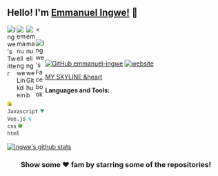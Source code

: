 ## Hello! I'm [Emmanuel Ingwe!](https://emmanuel-ingwe.github.io/INGWE_Portfolio/) 👋

< <a href="https://twitter.com/emmanuel-ingwe?s=09">
<img align="left" alt="ingwe's Twitter" width="22px" src="https://cdn.jsdelivr.net/npm/simple-icons@v3/icons/twitter.svg" />
</a> 
<a href="https://linkedin.com/in/emmanuel-ingwe-836961216">
  <img align="left" alt="emmanuelingwe Linkdein" width="22px" src="https://cdn.jsdelivr.net/npm/simple-icons@v3/icons/linkedin.svg" />
</a>
<a href="https://github.com/emmanuel-ingwe">
  <img align="left" alt="emmanuelingwe Github" width="22px" src="https://cdn.jsdelivr.net/npm/simple-icons@v3/icons/github.svg" />
</a>
<!-- <a href="https://instagram.com/ru_ingwe/">
  <img align="left" alt="rui's Instagram" width="22px" src="https://cdn.jsdelivr.net/npm/simple-icons@v3/icons/instagram.svg" />
</a> -->
<a href="https://web.facebook.com/anas.tesia.737/">
  <img align="left" alt="ingwe's Facebook" width="22px" src="https://cdn.jsdelivr.net/npm/simple-icons@v3/icons/facebook.svg" />
</a>
<!-- <a href="https://behance.net/emmanuelingwe">
  <img align="left" alt="rui's Behance" width="22px" src="https://cdn.jsdelivr.net/npm/simple-icons@v3/icons/behance.svg" />
</a> -->

<br/>
<br/>


[![GitHub emmanuel-ingwe](https://img.shields.io/github/followers/emmanuel-ingwe?label=follow&style=social)](https://github.com/emmanueingwe)
[![website](https://img.shields.io/badge/PortfolioWebsite-emmanuelingwe.com-2648ff?style=flat-square&logo=google-chrome)](https://emmanuel-ingwe.github.io/INGWE_Portfolio/)

<a href="https://skyline.github.com/emmanuel-ingwe/2021?annotation0=2021-06-05,2021-06-05,Started%20a%20new%20job%20today%3F%20Not%20yet%0ABut%2C%20Moves%20%20to%20that%20way%20%5E%5E">MY SKYLINE &heart</a>

**Languages and Tools:**

<code><img height="10" src="https://raw.githubusercontent.com/github/explore/80688e429a7d4ef2fca1e82350fe8e3517d3494d/topics/javascript/javascript.png"> Javascript</code>
<code><img height="10" src="https://raw.githubusercontent.com/github/explore/80688e429a7d4ef2fca1e82350fe8e3517d3494d/topics/vue/vue.png"> Vue.js</code>
<code><img height="10" src="https://raw.githubusercontent.com/github/explore/80688e429a7d4ef2fca1e82350fe8e3517d3494d/topics/flutter/flutter.png"> css</code>
<code><img height="10" src="https://raw.githubusercontent.com/github/explore/80688e429a7d4ef2fca1e82350fe8e3517d3494d/topics/nodejs/nodejs.png"> html</code>    

<!-- <a href="https://github.com/richardingwe">
  <img align="center" src="https://github-readme-stats.vercel.app/api/top-langs/?username=richardingwe&theme=light&hide_langs_below=1" />
</a> -->
<a href="https://github.com/emmanuel-ingwe">
 <img align="center" src="https://github-readme-stats.vercel.app/api?username=emmanuel-ingwe&show_icons=true&theme=light&line_height=27" alt="ingwe's github stats"/>
</a>


<div align="center">

### Show some ❤️ fam by starring some of the repositories!

</div>
